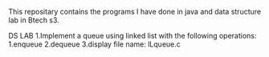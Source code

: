 This repositary contains the programs I have done in java and data structure lab in Btech s3.

DS LAB
1.Implement a queue using linked list with the following operations: 1.enqueue 2.dequeue 3.display
      file name: lLqueue.c
